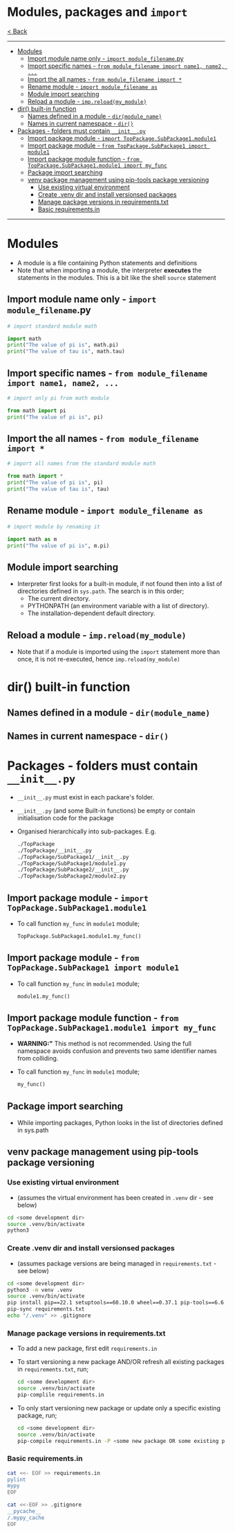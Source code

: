 # Modules, packages and `import` <!-- omit in toc -->

[< Back](./Python_crib_notes.md)

---

<!-- @import "[TOC]" {cmd="toc" depthFrom=1 depthTo=6 orderedList=false} -->

<!-- code_chunk_output -->
- [Modules](#modules)
  - [Import module name only - `import module_filename`.py](#import-module-name-only---import-module_filenamepy)
  - [Import specific names - `from module_filename import name1, name2, ...`](#import-specific-names---from-module_filename-import-name1-name2-)
  - [Import the all names - `from module_filename import *`](#import-the-all-names---from-module_filename-import-)
  - [Rename module - `import module_filename as`](#rename-module---import-module_filename-as)
  - [Module import searching](#module-import-searching)
  - [Reload a module - `imp.reload(my_module)`](#reload-a-module---impreloadmy_module)
- [dir() built-in function](#dir-built-in-function)
  - [Names defined in a module - `dir(module_name)`](#names-defined-in-a-module---dirmodule_name)
  - [Names in current namespace - `dir()`](#names-in-current-namespace---dir)
- [Packages - folders must contain `__init__.py`](#packages---folders-must-contain-__init__py)
  - [Import package module - `import TopPackage.SubPackage1.module1`](#import-package-module---import-toppackagesubpackage1module1)
  - [Import package module - `from TopPackage.SubPackage1 import module1`](#import-package-module---from-toppackagesubpackage1-import-module1)
  - [Import package module function - `from TopPackage.SubPackage1.module1 import my_func`](#import-package-module-function---from-toppackagesubpackage1module1-import-my_func)
  - [Package import searching](#package-import-searching)
  - [venv package management using pip-tools package versioning](#venv-package-management-using-pip-tools-package-versioning)
    - [Use existing virtual environment](#use-existing-virtual-environment)
    - [Create .venv dir and install versionsed packages](#create-venv-dir-and-install-versionsed-packages)
    - [Manage package versions in requirements.txt](#manage-package-versions-in-requirementstxt)
    - [Basic requirements.in](#basic-requirementsin)
<!-- /code_chunk_output -->

---

# Modules

- A module is a file containing Python statements and definitions
- Note that when importing a module, the interpreter **executes** the statements in the modules.  This is a bit like the shell `source` statement

## Import module name only - `import module_filename`.py

```python
# import standard module math

import math
print("The value of pi is", math.pi)
print("The value of tau is", math.tau)

```

## Import specific names - `from module_filename import name1, name2, ...`

```python
# import only pi from math module

from math import pi
print("The value of pi is", pi)
```

## Import the all names - `from module_filename import *`

```python
# import all names from the standard module math

from math import *
print("The value of pi is", pi)
print("The value of tau is", tau)
```

## Rename module - `import module_filename as`

```python
# import module by renaming it

import math as m
print("The value of pi is", m.pi)
```

## Module import searching

- Interpreter first looks for a built-in module, if not found then into a list of directories defined in `sys.path`. The search is in this order;
  - The current directory.
  - PYTHONPATH (an environment variable with a list of directory).
  - The installation-dependent default directory.

## Reload a module - `imp.reload(my_module)`

- Note that if a module is imported using the `import` statement more than once, it is not re-executed, hence `imp.reload(my_module)`

# dir() built-in function

## Names defined in a module - `dir(module_name)`

## Names in current namespace - `dir()`

# Packages - folders must contain `__init__.py`

- `__init__.py` must exist in each packare's folder.
- `__init__.py` (and some Built-in functions) be empty or contain initialisation code for the package
- Organised hierarchically into sub-packages. E.g.

  ```bash
  ./TopPackage
  ./TopPackage/__init__.py  
  ./TopPackage/SubPackage1/__init__.py
  ./TopPackage/SubPackage1/module1.py
  ./TopPackage/SubPackage2/__init__.py
  ./TopPackage/SubPackage2/module2.py
  ```

## Import package module - `import TopPackage.SubPackage1.module1`

- To call function `my_func` in `module1` module;

  ```python
  TopPackage.SubPackage1.module1.my_func()
  ```

## Import package module - `from TopPackage.SubPackage1 import module1`

- To call function `my_func` in `module1` module;

  ```python
  module1.my_func()
  ```

## Import package module function - `from TopPackage.SubPackage1.module1 import my_func`

- **WARNING:"** This method is not recommended. Using the full namespace avoids confusion and prevents two same identifier names from colliding.
- To call function `my_func` in `module1` module;

  ```python
  my_func()
  ```

## Package import searching

- While importing packages, Python looks in the list of directories defined in sys.path

## venv package management using pip-tools package versioning

### Use existing virtual environment

- (assumes the virtual environment has been created in `.venv` dir - see below)

```bash
cd <some development dir>
source .venv/bin/activate
python3
```

### Create .venv dir and install versionsed packages

- (assumes package versions are being managed in `requirements.txt` - see below)

```bash
cd <some development dir>
python3 -m venv .venv
source .venv/bin/activate
pip install pip==22.1 setuptools==60.10.0 wheel==0.37.1 pip-tools==6.6.1
pip-sync requirements.txt
echo "/.venv" >> .gitignore
```

### Manage package versions in requirements.txt

- To add a new package, first edit `requirements.in`
- To start versioning a new package AND/OR refresh all existing packages in `requirements.txt`, run;

  ```bash
  cd <some development dir>
  source .venv/bin/activate
  pip-complile requirements.in
  ```

- To only start versioning new package or update only a specific existing package, run;

  ```bash
  cd <some development dir>
  source .venv/bin/activate
  pip-compile requirements.in -P <some new package OR some existing package>
  ```

### Basic requirements.in

```bash
cat <<- EOF >> requirements.in
pylint
mypy
EOF

cat <<-EOF >> .gitignore
__pycache__
/.mypy_cache
EOF
```
